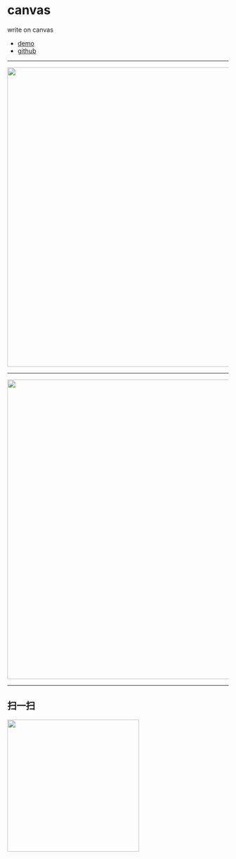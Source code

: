 # canvas
write on canvas

- [demo](https://zc95.github.io/demo/canvas.html)
- [github](https://github.com/zc95/canvas)
---------




<img src="https://ws4.sinaimg.cn/large/006tNc79gy1fovj4x5milj31401z4jxy.jpg" height="680">

-----

<img src="https://ws3.sinaimg.cn/large/006tNc79gy1fovj3r94qkj31401z479v.jpg" height="680">

-----
## 扫一扫
<img src="https://ws2.sinaimg.cn/large/006tNc79gy1fovj5dzuldj307s07sq2p.jpg" height="300">
